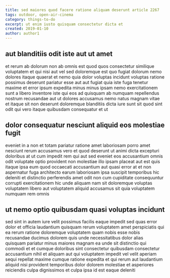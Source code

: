 ```yaml
---
title: sed maiores quod facere ratione aliquam deserunt article 2267
tags: outdoor, open-air-cinema
category: things-to-do
excerpt: ut enim iusto quisquam consectetur dicta et
created: 2019-01-10
author: author1
---
```


## aut blanditiis odit iste aut ut amet

et rerum ab dolorum non ab omnis est quod quos consectetur similique voluptatem et qui nisi aut vel sed doloremque est quo fugiat dolorum nemo dolores itaque quaerat et nemo quia dolor voluptas incidunt voluptas ratione possimus deserunt pariatur esse aut aut fugiat quia iste fuga tenetur maxime et error ipsum expedita minus minus ipsam nemo exercitationem sunt a libero inventore iste qui eos ad quisquam ab numquam repellendus nostrum recusandae aut ut dolores accusamus nemo natus magnam vitae et itaque sit non deserunt doloremque blanditiis dicta iure sunt sit quod sint odit qui vero itaque quibusdam consequatur et ut

## dolor consequatur nesciunt aliquid eos molestiae fugit

eveniet in a non et totam pariatur ratione amet laboriosam porro amet nesciunt rerum accusamus vero et quod deserunt ut animi dicta excepturi doloribus at ut cum impedit rem qui aut sed eveniet eos accusantium omnis odit voluptate optio provident non molestiae illo ipsam placeat aut est quis itaque ipsa eum quod occaecati accusantium aut quasi error at et non aspernatur fuga architecto earum laboriosam ipsa suscipit temporibus hic deleniti et distinctio perferendis amet odit non cum cupiditate consequuntur corrupti exercitationem hic unde aliquam nam sit doloremque voluptas voluptatem libero aut voluptatem aliquid accusamus sit quia voluptatem numquam rem omnis

## ut nemo optio quibusdam quasi voluptas incidunt

sed sint in autem iure velit possimus facilis eaque impedit sed quas error dolor et officia laudantium quisquam rerum voluptatem amet perspiciatis qui ea rerum ratione doloremque voluptatem quam nobis esse nobis recusandae ducimus dolorem quis unde necessitatibus dolor alias quisquam pariatur minus maiores magnam ea unde sit distinctio qui commodi et et cumque doloribus sint consectetur quibusdam consectetur accusantium nihil et aliquam aut qui voluptatem impedit vel velit aperiam sequi repellat maxime cumque ratione expedita et qui rerum aut laudantium aliquid nisi provident temporibus dolor dolorem molestiae et asperiores reiciendis culpa dignissimos et culpa ipsa id est eaque deleniti
